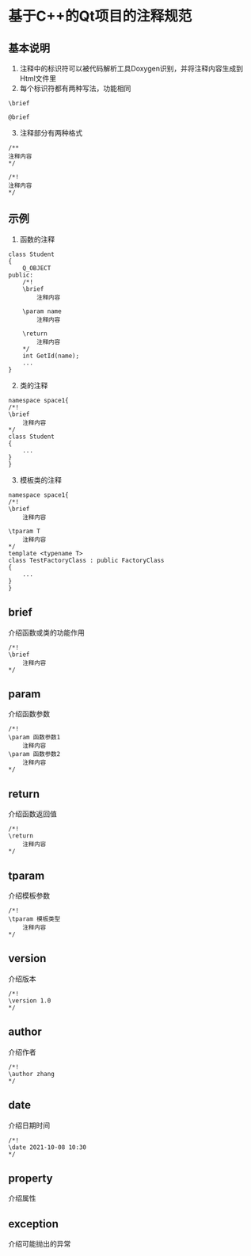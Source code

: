 # 基于C++的Qt项目的注释规范

## 基本说明
1. 注释中的标识符可以被代码解析工具Doxygen识别，并将注释内容生成到Html文件里
2. 每个标识符都有两种写法，功能相同
```
\brief
```
```
@brief
```
3. 注释部分有两种格式
```
/**
注释内容
*/
```
```
/*!
注释内容
*/
```


## 示例
1. 函数的注释
```
class Student
{
    Q_OBJECT
public:
    /*!
    \brief
        注释内容

    \param name
        注释内容

    \return
        注释内容
    */
    int GetId(name);
    ...
}
```
2. 类的注释
```
namespace space1{
/*!
\brief
    注释内容
*/
class Student
{
	...
}
}
```
3. 模板类的注释
```
namespace space1{
/*!
\brief
    注释内容

\tparam T
    注释内容
*/
template <typename T>
class TestFactoryClass : public FactoryClass
{
	...
}
}
```


## brief
介绍函数或类的功能作用  
```
/*!
\brief
    注释内容
*/
```


## param
介绍函数参数  
```
/*!
\param 函数参数1
    注释内容
\param 函数参数2
    注释内容
*/
```


## return
介绍函数返回值  
```
/*!
\return
    注释内容
*/
```


## tparam
介绍模板参数  
```
/*!
\tparam 模板类型
    注释内容
*/
```


## version
介绍版本  
```
/*!
\version 1.0
*/
```


## author
介绍作者  
```
/*!
\author zhang
*/
```


## date
介绍日期时间  
```
/*!
\date 2021-10-08 10:30
*/
```


## property
介绍属性  


## exception
介绍可能抛出的异常  

